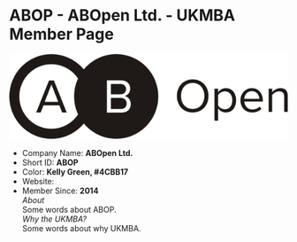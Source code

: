 ABOP - ABOpen Ltd. - UKMBA Member Page
======================================
![logo](UKMBA-ABOP-Logo-600.png)
* Company Name: <b>ABOpen Ltd. </b>
* Short ID: <b>ABOP</b> 
* Color: <b>Kelly Green, #4CBB17</b>
* Website: <b><a href="http://abopen.com"></a></b>
* Member Since: <b>2014</b>     
*About*     
Some words about ABOP.    
*Why the UKMBA?*    
Some words about why UKMBA.     
